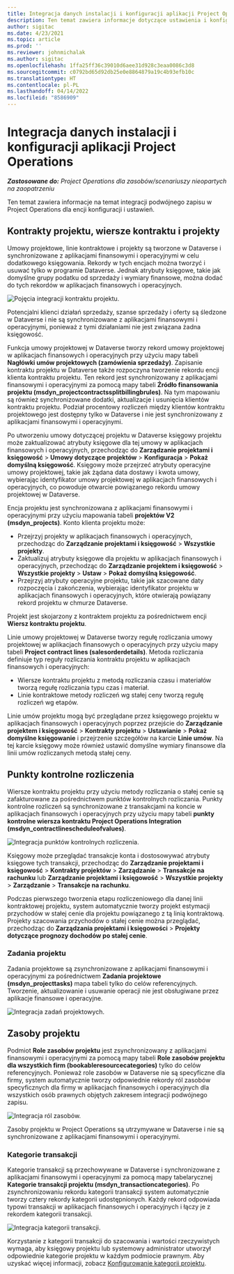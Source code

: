```yaml
---
title: Integracja danych instalacji i konfiguracji aplikacji Project Operations
description: Ten temat zawiera informacje dotyczące ustawienia i konfigurowania mapowania podwójnego zapisu w Project Operations.
author: sigitac
ms.date: 4/23/2021
ms.topic: article
ms.prod: ''
ms.reviewer: johnmichalak
ms.author: sigitac
ms.openlocfilehash: 1ffa25ff36c39010d6aee31d928c3eaa0086c3d8
ms.sourcegitcommit: c0792bd65d92db25e0e8864879a19c4b93efb10c
ms.translationtype: HT
ms.contentlocale: pl-PL
ms.lasthandoff: 04/14/2022
ms.locfileid: "8586909"
---
```

# <a name="project-operations-setup-and-configuration-data-integration"></a>Integracja danych instalacji i konfiguracji aplikacji Project Operations

_**Zastosowane do:** Project Operations dla zasobów/scenariuszy nieopartych na zaopatrzeniu_

Ten temat zawiera informacje na temat integracji podwójnego zapisu w Project Operations dla encji konfiguracji i ustawień.

## <a name="project-contracts-contract-lines-and-projects"></a>Kontrakty projektu, wiersze kontraktu i projekty

Umowy projektowe, linie kontraktowe i projekty są tworzone w Dataverse i synchronizowane z aplikacjami finansowymi i operacyjnymi w celu dodatkowego księgowania. Rekordy w tych encjach można tworzyć i usuwać tylko w programie Dataverse. Jednak atrybuty księgowe, takie jak domyślne grupy podatku od sprzedaży i wymiary finansowe, można dodać do tych rekordów w aplikacjach finansowych i operacyjnych.

  ![Pojęcia integracji kontraktu projektu.](./media/1ProjectContract.jpg)

Potencjalni klienci działań sprzedaży, szanse sprzedaży i oferty są śledzone w Dataverse i nie są synchronizowane z aplikacjami finansowymi i operacyjnymi, ponieważ z tymi działaniami nie jest związana żadna księgowość.

Funkcja umowy projektowej w Dataverse tworzy rekord umowy projektowej w aplikacjach finansowych i operacyjnych przy użyciu mapy tabeli **Nagłówki umów projektowych (zamówienia sprzedaży)**. Zapisanie kontraktu projektu w Dataverse także rozpoczyna tworzenie rekordu encji klienta kontraktu projektu. Ten rekord jest synchronizowany z aplikacjami finansowymi i operacyjnymi za pomocą mapy tabeli **Źródło finansowania projektu (msdyn\_projectcontractssplitbillingbrules)**. Na tym mapowaniu są również synchronizowane dodatki, aktualizacje i usunięcia klientów kontraktu projektu. Podział procentowy rozliczeń między klientów kontraktu projektowego jest dostępny tylko w Dataverse i nie jest synchronizowany z aplikacjami finansowymi i operacyjnymi.

Po utworzeniu umowy dotyczącej projektu w Dataverse księgowy projektu może zaktualizować atrybuty księgowe dla tej umowy w aplikacjach finansowych i operacyjnych, przechodząc do **Zarządzanie projektami i księgowość** > **Umowy dotyczące projektów** > **Konfiguracja** > **Pokaż domyślną księgowość**. Księgowy może przejrzeć atrybuty operacyjne umowy projektowej, takie jak żądana data dostawy i kwota umowy, wybierając identyfikator umowy projektowej w aplikacjach finansowych i operacyjnych, co powoduje otwarcie powiązanego rekordu umowy projektowej w Dataverse.

Encja projektu jest synchronizowana z aplikacjami finansowymi i operacyjnymi przy użyciu mapowania tabeli **projektów V2 (msdyn\_projects)**. Konto klienta projektu może:

  - Przejrzyj projekty w aplikacjach finansowych i operacyjnych, przechodząc do **Zarządzanie projektami i księgowość** > **Wszystkie projekty**. 
  - Zaktualizuj atrybuty księgowe dla projektu w aplikacjach finansowych i operacyjnych, przechodząc do **Zarządzanie projektem i księgowość** > **Wszystkie projekty** > **Ustaw** > **Pokaż domyślną księgowość**.  
  - Przejrzyj atrybuty operacyjne projektu, takie jak szacowane daty rozpoczęcia i zakończenia, wybierając identyfikator projektu w aplikacjach finansowych i operacyjnych, które otwierają powiązany rekord projektu w chmurze Dataverse.

Projekt jest skojarzony z kontraktem projektu za pośrednictwem encji **Wiersz kontraktu projektu**.

Linie umowy projektowej w Dataverse tworzy regułę rozliczania umowy projektowej w aplikacjach finansowych o operacyjnych przy użyciu mapy tabeli **Project contract lines (salesorderdetails)**. Metoda rozliczania definiuje typ reguły rozliczania kontraktu projektu w aplikacjach finansowych i operacyjnych:

  - Wiersze kontraktu projektu z metodą rozliczania czasu i materiałów tworzą regułę rozliczania typu czas i materiał.
  - Linie kontraktowe metody rozliczeń wg stałej ceny tworzą regułę rozliczeń wg etapów.

Linie umów projektu mogą być przeglądane przez księgowego projektu w aplikacjach finansowych i operacyjnych poprzez przejście do **Zarządzanie projektem i księgowość** > **Kontrakty projektu** > **Ustawianie** > **Pokaż domyślne księgowanie** i przejrzenie szczegółów na karcie **Linie umów**. Na tej karcie księgowy może również ustawić domyślne wymiary finansowe dla linii umów rozliczanych metodą stałej ceny.

## <a name="billing-milestones"></a>Punkty kontrolne rozliczenia

Wiersze kontraktu projektu przy użyciu metody rozliczania o stałej cenie są zafakturowane za pośrednictwem punktów kontrolnych rozliczania. Punkty kontrolne rozliczeń są synchronizowane z transakcjami na koncie w aplikacjach finansowych i operacyjnych przy użyciu mapy tabeli **punkty kontrolne wiersza kontraktu Project Operations Integration (msdyn\_contractlinescheduleofvalues)**.

  ![Integracja punktów kontrolnych rozliczenia.](./media/2Milestones.jpg)

Księgowy może przeglądać transakcje konta i dostosowywać atrybuty księgowe tych transakcji, przechodząc do **Zarządzanie projektami i księgowość** > **Kontrakty projektów** > **Zarządzanie** > **Transakcje na rachunku** lub **Zarządzanie projektami i księgowość** > **Wszystkie projekty** > **Zarządzanie** > **Transakcje na rachunku**.

Podczas pierwszego tworzenia etapu rozliczeniowego dla danej linii kontraktowej projektu, system automatycznie tworzy projekt estymacji przychodów w stałej cenie dla projektu powiązanego z tą linią kontraktową. Projekty szacowania przychodów o stałej cenie można przeglądać, przechodząc do **Zarządzania projektami i księgowości** > **Projekty dotyczące prognozy dochodów po stałej cenie**.

### <a name="project-tasks"></a>Zadania projektu

Zadania projektowe są zsynchronizowane z aplikacjami finansowymi i operacyjnymi za pośrednictwem **Zadania projektowe (msdyn\_projecttasks)** mapa tabeli tylko do celów referencyjnych. Tworzenie, aktualizowanie i usuwanie operacji nie jest obsługiwane przez aplikacje finansowe i operacyjne.

  ![Integracja zadań projektowych.](./media/3Tasks.jpg)

## <a name="project-resources"></a>Zasoby projektu

Podmiot **Role zasobów projektu** jest zsynchronizowany z aplikacjami finansowymi i operacyjnymi za pomocą mapy tabeli **Role zasobów projektu dla wszystkich firm (bookableresourcecategories)** tylko do celów referencyjnych. Ponieważ role zasobów w Dataverse nie są specyficzne dla firmy, system automatycznie tworzy odpowiednie rekordy ról zasobów specyficznych dla firmy w aplikacjach finansowych i operacyjnych dla wszystkich osób prawnych objętych zakresem integracji podwójnego zapisu.

![Integracja ról zasobów.](./media/5Resources.jpg)

Zasoby projektu w Project Operations są utrzymywane w Dataverse i nie są synchronizowane z aplikacjami finansowymi i operacyjnymi.

### <a name="transaction-categories"></a>Kategorie transakcji

Kategorie transakcji są przechowywane w Dataverse i synchronizowane z aplikacjami finansowymi i operacyjnymi za pomocą mapy tabelarycznej **Kategorie transakcji projektu (msdyn\_transactioncategories)**. Po zsynchronizowaniu rekordu kategorii transakcji system automatycznie tworzy cztery rekordy kategorii udostępnionych. Każdy rekord odpowiada typowi transakcji w aplikacjach finansowych i operacyjnych i łączy je z rekordem kategorii transakcji.

![Integracja kategorii transakcji.](./media/4TransactionCategories.jpg)

Korzystanie z kategorii transakcji do szacowania i wartości rzeczywistych wymaga, aby księgowy projektu lub systemowy administrator utworzył odpowiednie kategorie projektu w każdym podmiocie prawnym. Aby uzyskać więcej informacji, zobacz [Konfigurowanie kategorii projektu](../project-accounting/configure-project-categories.md).
